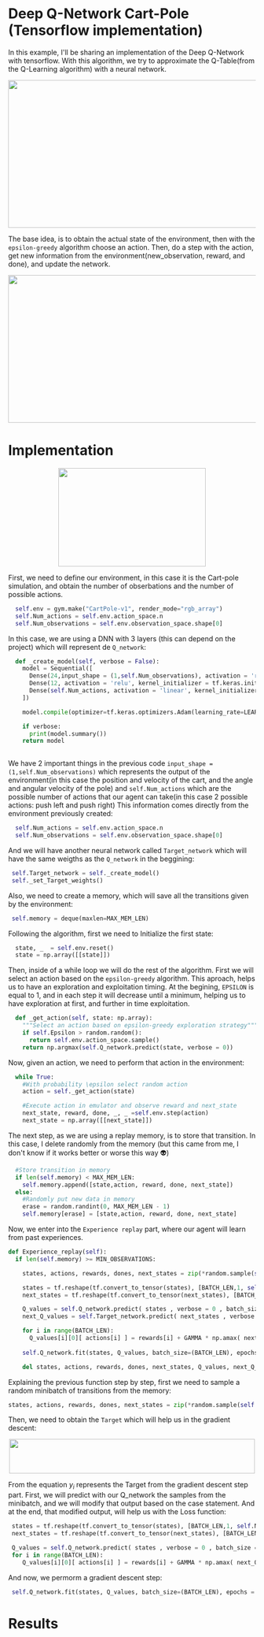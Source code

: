 # Deep Q-Network Cart-Pole (Tensorflow implementation)

In this example, I'll be sharing an implementation of the Deep Q-Network with tensorflow. With this algorithm, we try to approximate the Q-Table(from the Q-Learning algorithm) with a neural network.

<p align="center">
   <img width="600" height="300" src="https://user-images.githubusercontent.com/52584370/221706505-7bc6a9d5-fcce-4c40-b178-059d390061fc.png">
</p>

The base idea, is to obtain the actual state of the environment, then with the `epsilon-greedy` algorithm choose an action. Then, do a step with the action, get new information from the environment(new_observation, reward, and done), and update the network.

<p align="center">
   <img width="600" height="300" src="https://user-images.githubusercontent.com/52584370/221709345-54cdb5ac-7731-4a0d-9f0c-b1dcd1faaa99.png">
</p>


# Implementation

<p align="center">
   <img width="300" height="200" src="https://user-images.githubusercontent.com/52584370/221698390-a0c7a96f-a45b-49aa-98b3-c7dcd7589b8a.gif">
</p>
First, we need to define our environment, in this case it is the Cart-pole simulation, and obtain the number of obserbations and the number of possible actions.

```python
  self.env = gym.make("CartPole-v1", render_mode="rgb_array")
  self.Num_actions = self.env.action_space.n
  self.Num_observations = self.env.observation_space.shape[0]
```


In this case, we are using a DNN with 3 layers (this can depend on the project) which will represent de `Q_network`:
```python
  def _create_model(self, verbose = False):
    model = Sequential([
      Dense(24,input_shape = (1,self.Num_observations), activation = 'relu', kernel_initializer = tf.keras.initializers.HeNormal()),
      Dense(12, activation = 'relu', kernel_initializer = tf.keras.initializers.HeNormal()),
      Dense(self.Num_actions, activation = 'linear', kernel_initializer = tf.keras.initializers.HeNormal())
    ])

    model.compile(optimizer=tf.keras.optimizers.Adam(learning_rate=LEARNING_RATE), loss = 'mse', metrics=['accuracy'])

    if verbose:
      print(model.summary())
    return model
  
```

We have 2 important things in the previous code `input_shape = (1,self.Num_observations)` which represents the output of the environment(in this case the position and velocity of the cart, and the angle and angular velocity of the pole) and  `self.Num_actions` which are the possible number of actions that our agent can take(in this case 2 possible actions: push left and push right)
This information comes directly from the environment previously created:
```python
  self.Num_actions = self.env.action_space.n
  self.Num_observations = self.env.observation_space.shape[0]
 ```
 
 And we will have another neural network called `Target_network` which will have the same weigths as the `Q_network` in the beggining:
 ```python
  self.Target_network = self._create_model()
  self._set_Target_weights()
 ```
 
 Also, we need to create a memory, which will save all the transitions given by the environment:
 ```python
  self.memory = deque(maxlen=MAX_MEM_LEN)
 ```
 
Following the algorithm, first we need to Initialize the first state:

```python
  state, _  = self.env.reset()
  state = np.array([[state]])
 ```
Then, inside of a while loop we will do the rest of the algorithm.
First we will select an action based on the `epsilon-greedy` algorithm. This aproach, helps us to have an exploration and exploitation timing.
At the begining,  `EPSILON` is equal to 1, and in each step it will decrease until a minimum, helping us to have exploration at first, and further in time exploitation.

```python
  def _get_action(self, state: np.array):
    """Select an action based on epsilon-greedy exploration strategy"""
    if self.Epsilon > random.random():
      return self.env.action_space.sample()
    return np.argmax(self.Q_network.predict(state, verbose = 0))
```

Now, given an action, we need to perform that action in the environment:
```python
  while True:
    #With probability \epsilon select random action 
    action = self._get_action(state)

    #Execute action in emulator and observe reward and next_state
    next_state, reward, done, _, _ =self.env.step(action)
    next_state = np.array([[next_state]])
```

The next step, as we are using a replay memory, is to store that transition. In this case, I delete randomly from the memory (but this came from me, I don't know if it works better or worse this way :alien:)
```python
  #Store transition in memory
  if len(self.memory) < MAX_MEM_LEN:
    self.memory.append([state,action, reward, done, next_state])
  else:
    #Randomly put new data in memory
    erase = random.randint(0, MAX_MEM_LEN - 1)
    self.memory[erase] = [state,action, reward, done, next_state]
```

Now, we enter into the `Experience replay` part, where our agent will learn from past experiences.
```python
def Experience_replay(self):
  if len(self.memory) >= MIN_OBSERVATIONS:

    states, actions, rewards, dones, next_states = zip(*random.sample(self.memory, BATCH_LEN))

    states = tf.reshape(tf.convert_to_tensor(states), [BATCH_LEN,1, self.Num_observations])
    next_states = tf.reshape(tf.convert_to_tensor(next_states), [BATCH_LEN,1, self.Num_observations])

    Q_values = self.Q_network.predict( states , verbose = 0 , batch_size = BATCH_LEN)
    next_Q_values = self.Target_network.predict( next_states , verbose = 0, batch_size = BATCH_LEN)

    for i in range(BATCH_LEN):
      Q_values[i][0][ actions[i] ] = rewards[i] + GAMMA * np.amax( next_Q_values[i] ) if not dones[i] else rewards[i]
            
    self.Q_network.fit(states, Q_values, batch_size=(BATCH_LEN), epochs = 1, verbose = 0)

    del states, actions, rewards, dones, next_states, Q_values, next_Q_values
```

Explaining the previous function step by step, first we need to sample a random minibatch of transitions from the memory:
```python
states, actions, rewards, dones, next_states = zip(*random.sample(self.memory, BATCH_LEN))
```

Then, we need to obtain the `Target` which will help us in the gradient descent:
<p align="center">
   <img width="500" height="70" src="https://user-images.githubusercontent.com/52584370/221712487-827e5215-b84b-4a19-ad7f-6a36d23bbf7c.png">
</p>

From the equation $y_i$ represents the Target from the gradient descent step part. First, we will predict with our Q_network the samples from the minibatch, and we will modify that output based on the case statement. And at the end, that modified output, will help us with the Loss function:
```python
 states = tf.reshape(tf.convert_to_tensor(states), [BATCH_LEN,1, self.Num_observations])
 next_states = tf.reshape(tf.convert_to_tensor(next_states), [BATCH_LEN,1, self.Num_observations])

 Q_values = self.Q_network.predict( states , verbose = 0 , batch_size = BATCH_LEN)
 for i in range(BATCH_LEN):
    Q_values[i][0][ actions[i] ] = rewards[i] + GAMMA * np.amax( next_Q_values[i] ) if not dones[i] else rewards[i]
```

And now, we permorm a gradient descent step:
```python
 self.Q_network.fit(states, Q_values, batch_size=(BATCH_LEN), epochs = 1, verbose = 0)
```

# Results
